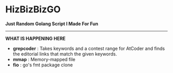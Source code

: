 # HizBizBizGO
**Just Random Golang Script I Made For Fun**

---
**WHAT IS HAPPENING HERE**
- **grepcoder** : Takes keywords and a contest range for AtCoder and finds the editorial links that match the given keywords.
- **mmap** : Memory-mapped file
- **fio** : go's fmt package clone 